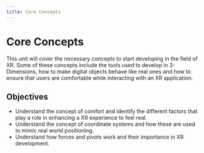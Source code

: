 ```yaml
---
title: Core Concepts
---
```


# Core Concepts

This unit will cover the necessary concepts to start developing in the field of XR. Some of these concepts include the tools used to develop in 3-Dimensions, how to make digital objects behave like real ones and how to ensure that users are comfortable while interacting with an XR application.

## Objectives

- Understand the concept of comfort and identify the different factors that play a role in enhancing a XR experience to feel real.
- Understand the concept of coordinate systems and how these are used to mimic real world positioning.
- Understand how forces and pivots work and their importance in XR development.